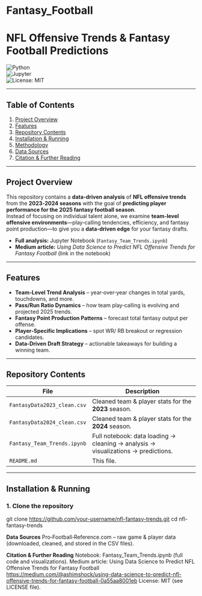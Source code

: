 # Fantasy_Football
# NFL Offensive Trends & Fantasy Football Predictions

![Python](https://img.shields.io/badge/python-3.10%2B-blue?logo=python)  
![Jupyter](https://img.shields.io/badge/Jupyter-Notebook-%23F37626?logo=jupyter)  
![License: MIT](https://img.shields.io/badge/License-MIT-green)

---

## Table of Contents
1. [Project Overview](#project-overview)  
2. [Features](#features)  
3. [Repository Contents](#repository-contents)  
4. [Installation & Running](#installation--running)  
5. [Methodology](#methodology)  
6. [Data Sources](#data-sources)  
7. [Citation & Further Reading](#citation--further-reading)  

---

## Project Overview
This repository contains a **data‑driven analysis** of **NFL offensive trends** from the **2023‑2024 seasons** with the goal of **predicting player performance for the 2025 fantasy football season**.  
Instead of focusing on individual talent alone, we examine **team‑level offensive environments**—play‑calling tendencies, efficiency, and fantasy point production—to give you a **data‑driven edge** for your fantasy drafts.

- **Full analysis:** Jupyter Notebook (`Fantasy_Team_Trends.ipynb`)  
- **Medium article:** *Using Data Science to Predict NFL Offensive Trends for Fantasy Football* (link in the notebook)

---

## Features
- **Team‑Level Trend Analysis** – year‑over‑year changes in total yards, touchdowns, and more.  
- **Pass/Run Ratio Dynamics** – how team play‑calling is evolving and projected 2025 trends.  
- **Fantasy Point Production Patterns** – forecast total fantasy output per offense.  
- **Player‑Specific Implications** – spot WR/ RB breakout or regression candidates.  
- **Data‑Driven Draft Strategy** – actionable takeaways for building a winning team.

---

## Repository Contents
| File | Description |
|------|------------|
| `FantasyData2023_clean.csv` | Cleaned team & player stats for the **2023** season. |
| `FantasyData2024_clean.csv` | Cleaned team & player stats for the **2024** season. |
| `Fantasy_Team_Trends.ipynb` | Full notebook: data loading → cleaning → analysis → visualizations → predictions. |
| `README.md` | This file. |

---

## Installation & Running

### 1. Clone the repository
git clone https://github.com/your-username/nfl-fantasy-trends.git
cd nfl-fantasy-trends

**Data Sources**
Pro‑Football‑Reference.com – raw game & player data (downloaded, cleaned, and stored in the CSV files).

**Citation & Further Reading**
Notebook: Fantasy_Team_Trends.ipynb (full code and visualizations).
Medium article: Using Data Science to Predict NFL Offensive Trends for Fantasy Football https://medium.com/@ashimshock/using-data-science-to-predict-nfl-offensive-trends-for-fantasy-football-0a55aa8001eb
License: MIT (see LICENSE file).
